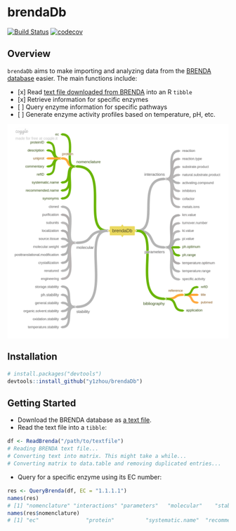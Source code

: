 
brendaDb
========

<!-- Badges: start -->
[![Build Status](https://travis-ci.org/y1zhou/brendaDb.svg?branch=master)](https://travis-ci.org/y1zhou/brendaDb) [![codecov](https://codecov.io/gh/y1zhou/brendaDb/branch/master/graph/badge.svg)](https://codecov.io/gh/y1zhou/brendaDb) <!-- Badges: end -->

Overview
--------

`brendaDb` aims to make importing and analyzing data from the [BRENDA database](https://www.brenda-enzymes.org) easier. The main functions include:

-   \[x\] Read [text file downloaded from BRENDA](https://www.brenda-enzymes.org/download_brenda_without_registration.php) into an R `tibble`
-   \[x\] Retrieve information for specific enzymes
-   \[ \] Query enzyme information for specific pathways
-   \[ \] Generate enzyme activity profiles based on temperature, pH, etc.

<img src='man/figures/brendaDb.png' align="center" />

Installation
------------

``` r
# install.packages("devtools")
devtools::install_github("y1zhou/brendaDb")
```

Getting Started
---------------

-   Download the BRENDA database as [a text file](https://www.brenda-enzymes.org/download_brenda_without_registration.php).
-   Read the text file into a `tibble`:

``` r
df <- ReadBrenda("/path/to/textfile")
# Reading BRENDA text file...
# Converting text into matrix. This might take a while...
# Converting matrix to data.table and removing duplicated entries...
```

-   Query for a specific enzyme using its EC number:

``` r
res <- QueryBrenda(df, EC = "1.1.1.1")
names(res)
# [1] "nomenclature" "interactions" "parameters"   "molecular"    "stability"    "bibliography"
names(res$nomenclature)
# [1] "ec"               "protein"          "systematic.name"  "recommended.name" "synonyms"
```
